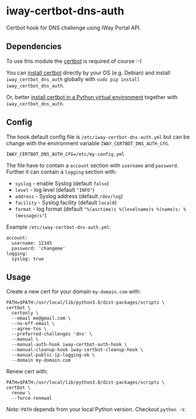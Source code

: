 # iway-certbot-dns-auth

Certbot hook for DNS challenge using iWay Portal API.

## Dependencies

To use this module the [certbot](https://certbot.eff.org/) is required of course :-)

You can [install certbot](https://certbot.eff.org/instructions?ws=other&os=debianbuster) directly by your OS (e.g. Debian)
and install `iway_certbot_dns_auth` globally with `sudo pip install iway_certbot_dns_auth`.

Or, better [install certbot in a Python virtual environment](https://certbot.eff.org/instructions?ws=other&os=pip)
together with `iway_certbot_dns_auth`.

## Config

The hook default config file is `/etc/iway-certbot-dns-auth.yml` but can be change with the
environment variable `IWAY_CERTBOT_DNS_AUTH_CFG`.

    IWAY_CERTBOT_DNS_AUTH_CFG=/etc/my-config.yml

The file have to contain a `account` section with `username` and `password`. Further it can
contain a `logging` section with:

- `syslog` - enable Syslog (default `false`)
- `level` - log level (default `"INFO"`)
- `address` - Syslog address (default `/dev/log`)
- `facility` - Syslog facility (default `local0`)
- `format` - log format (default `"%(asctime)s %(levelname)s %(name)s: %(message)s"`)

Example `/etc/iway-certbot-dns-auth.yml`:

    account:
      username: 12345
      password: 'changeme'
    logging:
      syslog: true

## Usage

Create a new cert for your domain `my-domain.com` with:

    PATH=$PATH:/usr/local/lib/python3.8/dist-packages/scripts \
    certbot \
      certonly \
      --email me@gmail.com \
      --no-eff-email \
      --agree-tos \
      --preferred-challenges 'dns' \
      --manual \
      --manual-auth-hook iway-certbot-auth-hook \
      --manual-cleanup-hook iway-certbot-cleanup-hook \
      --manual-public-ip-logging-ok \
      --domain my-domain.com

Renew cert with:

    PATH=$PATH:/usr/local/lib/python3.8/dist-packages/scripts \
    certbot \
      renew \
      --force-renewal

_Note:_ `PATH` depends from your local Python version. Checkout `python -V`.
